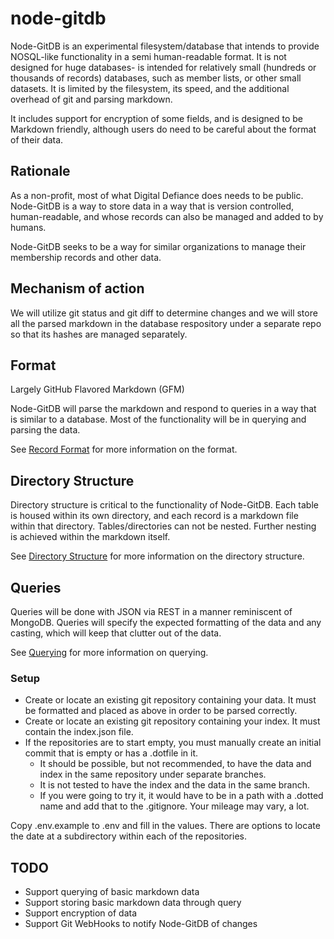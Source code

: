# node-gitdb

Node-GitDB is an experimental filesystem/database that intends to provide NOSQL-like functionality in a semi human-readable format. It is not designed for huge databases- is intended for relatively small (hundreds or thousands of records) databases, such as member lists, or other small datasets. It is limited by the filesystem, its speed, and the additional overhead of git and parsing markdown.

It includes support for encryption of some fields, and is designed to be Markdown friendly, although users do need to be careful about the format of their data.

## Rationale

As a non-profit, most of what Digital Defiance does needs to be public. Node-GitDB is a way to store data in a way that is version controlled, human-readable,
and whose records can also be managed and added to by humans.

Node-GitDB seeks to be a way for similar organizations to manage their membership records and other data.

## Mechanism of action

We will utilize git status and git diff to determine changes and we will store all the parsed markdown in the database respository under a separate repo so that its hashes are managed separately.

## Format

Largely GitHub Flavored Markdown (GFM)

Node-GitDB will parse the markdown and respond to queries in a way that is similar to a database. Most of the functionality will be in querying and parsing the data.

See [Record Format](docs/Record%20Format.md) for more information on the format.

## Directory Structure

Directory structure is critical to the functionality of Node-GitDB. 
Each table is housed within its own directory, and each record is a markdown file within that directory.
Tables/directories can not be nested.
Further nesting is achieved within the markdown itself.

See [Directory Structure](docs/Directory%20Structure.md) for more information on the directory structure.

## Queries

Queries will be done with JSON via REST in a manner reminiscent of MongoDB. Queries will specify the expected formatting of the data and any casting, which will keep that clutter out of the data.

See [Querying](docs/Querying.md) for more information on querying.

### Setup

- Create or locate an existing git repository containing your data. It must be formatted and placed as above in order to be parsed correctly.
- Create or locate an existing git repository containing your index. It must contain the index.json file.
- If the repositories are to start empty, you must manually create an initial commit that is empty or has a .dotfile in it. 
  - It should be possible, but not recommended, to have the data and index in the same repository under separate branches.
  - It is not tested to have the index and the data in the same branch.
  - If you were going to try it, it would have to be in a path with a .dotted name and add that to the .gitignore. Your mileage may vary, a lot.

Copy .env.example to .env and fill in the values.
There are options to locate the date at a subdirectory within each of the repositories.

## TODO
* Support querying of basic markdown data
* Support storing basic markdown data through query
* Support encryption of data
* Support Git WebHooks to notify Node-GitDB of changes
